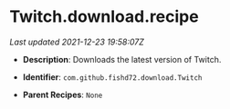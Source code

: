 # Twitch.download.recipe

_Last updated 2021-12-23 19:58:07Z_

- **Description**: Downloads the latest version of Twitch.

- **Identifier**: `com.github.fishd72.download.Twitch`

- **Parent Recipes**: `None`